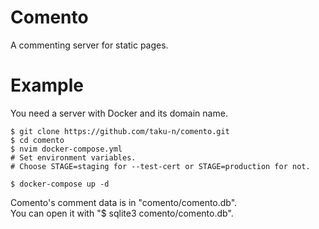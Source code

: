 # Comento
A commenting server for static pages.

Example
=======

You need a server with Docker and its domain name.

```
$ git clone https://github.com/taku-n/comento.git
$ cd comento
$ nvim docker-compose.yml
# Set environment variables.
# Choose STAGE=staging for --test-cert or STAGE=production for not.

$ docker-compose up -d
```

Comento's comment data is in "comento/comento.db".  
You can open it with "$ sqlite3 comento/comento.db".
